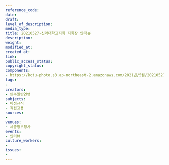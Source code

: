 ```yaml
---
reference_code: 
date: 
draft: 
level_of_description: 
media_type: 
title: 20210527-신라대학교지회 지회장 인터뷰
description: 
weight: 
modified_at: 
created_at: 
link: 
public_access_status: 
copyright_status: 
components:
- https://kctu-photo.s3.ap-northeast-2.amazonaws.com/2021년/5월/20210527-신라대학교지회+지회장+인터뷰/_1D21015.jpg
tags:
- 
creators:
- 민주일반연맹
subjects:
- 비정규직
- 직접고용
sources:
- 
venues:
- 세종정부청사
events:
- 인터뷰
culture_workers:
- 
issues:
- 
---
```

